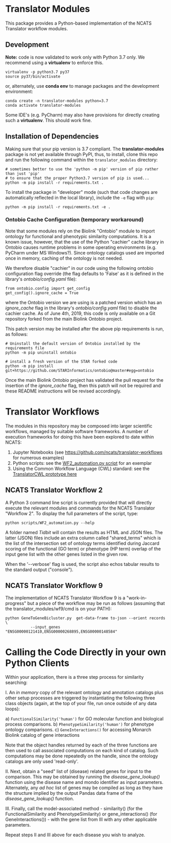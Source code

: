 # Translator Modules

This package provides a Python-based implementation of the NCATS Translator workflow modules.


## Development

**Note:** code is now validated to work only with Python 3.7 only.  We recommend using a **virtualenv** to enforce this.

``` 
virtualenv -p python3.7 py37
source py37/bin/activate
```

or, alternately, use **conda env** to manage packages and the development environment:

```
conda create -n translator-modules python=3.7
conda activate translator-modules
```

Some IDE's (e.g. PyCharm) may also have provisions for directly creating such a **virtualenv**. This should work fine.

## Installation of Dependencies

Making sure that your pip version is 3.7 compliant.  The **translator-modules** package is not yet available 
through PyPI, thus, to install, clone this repo and run the following command within the `translator_modules` directory:

``` 
# sometimes better to use the 'python -m pip' version of pip rather than just 'pip'
# to ensure that the proper Python3.7 version of pip is used...
python -m pip install -r requirements.txt .
```

To install the package in "developer" mode (such that code changes are automatically reflected in the local library), 
include the `-e` flag with `pip`:

```
python -m pip install -r requirements.txt -e .
```

### Ontobio Cache Configuration (temporary workaround)

Note that some modules rely on the Biolink "Ontobio" module to import ontology for functional and 
phenotypic similarity computations. It is a known issue, however, that the use of the Python "cachier" cache library 
in Ontobio causes runtime problems in some operating environments (e.g. PyCharm under MS Windows?). Since ontology catalogs
used are imported once in memory, caching of the ontology is not needed.

We therefore disable "cachier" in our code using the following ontobio configuration flag override (the flag defaults to 
'False' as it is defined in the library's _ontobio/config.yaml_ file):

    from ontobio.config import get_config
    get_config().ignore_cache = True  
  
where the Ontobio version we are using is a patched version which has an  _ignore_cache_ flag in the library's 
_ontobio/config.yaml_ file) to disable the cachier cache. As of June 4th, 2019, this code is only available on a Git 
repository forked from the main Biolink Ontobio project. 

This patch version may be installed after the above pip requirements is run, as follows:

``` 
# Uninstall the default version of Ontobio installed by the requirements file
python -m pip uninstall ontobio

# install a fresh version of the STAR forked code
python -m pip install git+https://github.com/STARInformatics/ontobio@master#egg=ontobio
```

Once the main Biolink Ontobio project has validated the pull request for the insertion of the *ignore_cache* flag, 
then this patch will not be required and these README instructions will be revised accordingly.

# Translator Workflows

The modules in this repository may be composed into larger scientific workflows, managed by suitable software 
frameworks. A number of execution frameworks for doing this have been explored to date within NCATS:

1. Jupyter Notebooks (see https://github.com/ncats/translator-workflows for numerous examples)
2. Python scripts: see the [WF2_automation.py script](direct-command-line-workflow2-script-usage) for an exemplar
3. Using the Common Workflow Language (CWL) standard: see the [TranslatorCWL prototype here](./biocwl)

## NCATS Translator Workflow 2

A Python 3 command line script is currently provided that will directly execute the relevant modules and commands for 
the NCATS Translator "Workflow 2".  To display the full parameters of the script, type:

``` 
python scripts/WF2_automation.py --help
```

A folder named  *Tidbit* will contain the results as HTML and JSON files. The latter (JSON) files include
an extra column called "shared_terms" which is the list of the intersection set of ontology terms 
identified during Jaccard scoring of the functional (GO term) or phenotype (HP term) overlap 
of the input gene list with the other genes listed in the given row.

When the '--verbose' flag is used, the script also echos tabular results to the standard output ("console").

## NCATS Translator Workflow 9

The implementation of NCATS Translator Workflow 9 is a "work-in-progress" but a piece of the workflow may be run
as follows (assuming that the translator_modules/wf9/cmd is on your PATH):

``` 
python GeneToGeneBicluster.py  get-data-frame to-json --orient records \
           --input_genes "ENSG00000121410,ENSG00000268895,ENSG00000148584"
```

# Calling the Code Directly in your own Python Clients
    
Within your application, there is a three step process for similarity searching:

I. An _in memory_ copy of the relevant ontology and annotation catalogs plus other setup processes are 
triggered by instantiating the following three class objects (again, at the top of your file, 
run once outside of any data loops):

a) ```FunctionalSimilarity('human')``` for GO molecular function and biological process comparisons.
b) ```PhenotypeSimilarity('human')``` for phenotype ontology comparisons.
c) ```GeneInteractions()``` for accessing Monarch Biolink catalog of gene interactions

Note that the object handles returned by each of the three functions are then used to call associated computations on
each kind of catalog. Such computations may be done repeatedly on the handle, since the ontology catalogs are only used 
'read-only'.

II. Next, obtain a "seed" list of (disease) related genes for input to the comparison. This may be obtained by running 
the *disease_gene_lookup()* function using the disease name and mondo identifier as input parameters. Alternately, 
any *ad hoc* list of genes may be compiled as long as they have the structure implied by the output Pandas data frame of 
the *disease_gene_lookup()* function.

III.  Finally, call the model-associated method - similarity() (for the FunctionalSimilarity and PhenotypeSimilarity)
or gene_interactions() (for GeneInteractions()) - with the gene list from III with any other applicable parameters.

Repeat steps II and III above for each disease you wish to analyze.
